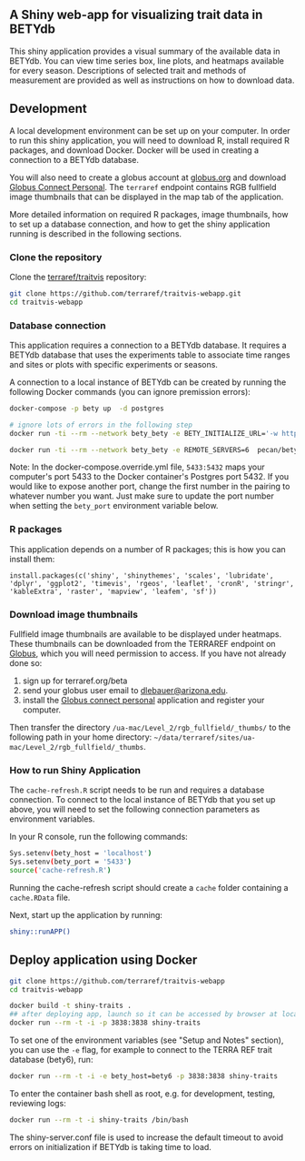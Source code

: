 ## A Shiny web-app for visualizing trait data in BETYdb

This shiny application provides a visual summary of the available data in BETYdb. You can view time series box, line plots, and heatmaps available for every season. Descriptions of selected trait and methods of measurement are provided as well as instructions on how to download data.

## Development

A local development environment can be set up on your computer. In order to run this shiny application, you will need to download R, install required R packages, and download Docker. Docker will be used in creating a connection to a BETYdb database. 

You will also need to create a globus account at [globus.org](https://www.globus.org/) and download [Globus Connect Personal](https://www.globus.org/globus-connect-personal). The `terraref` endpoint contains RGB fullfield image thumbnails that can be displayed in the map tab of the application.

More detailed information on required R packages, image thumbnails, how to set up a database connection, and how to get the shiny application running is described in the following sections.

### Clone the repository

Clone the [terraref/traitvis](https://github.com/terraref/traitvis-webapp) repository:

```sh
git clone https://github.com/terraref/traitvis-webapp.git
cd traitvis-webapp
```

### Database connection

This application requires a connection to a BETYdb database. It requires a BETYdb database that uses the experiments table to associate time ranges and sites or plots with specific experiments or seasons.

A connection to a local instance of BETYdb can be created by running the following Docker commands (you can ignore premission errors):

```sh
docker-compose -p bety up  -d postgres

# ignore lots of errors in the following step
docker run -ti --rm --network bety_bety -e BETY_INITIALIZE_URL='-w https://terraref.ncsa.illinois.edu/bety/dump/bety0/bety.tar.gz' pecan/bety:develop initialize

docker run -ti --rm --network bety_bety -e REMOTE_SERVERS=6  pecan/bety:terra sync
```

Note: In the docker-compose.override.yml file, `5433:5432` maps your computer's port 5433 to the Docker container's Postgres port 5432. If you would like to expose another port, change the first number in the pairing to whatever number you want. Just make sure to update the port number when setting the `bety_port` environment variable below.

### R packages

This application depends on a number of R packages; this is how you can install them:

```
install.packages(c('shiny', 'shinythemes', 'scales', 'lubridate', 'dplyr', 'ggplot2', 'timevis', 'rgeos', 'leaflet', 'cronR', 'stringr', 'kableExtra', 'raster', 'mapview', 'leafem', 'sf'))
```

### Download image thumbnails

Fullfield image thumbnails are available to be displayed under heatmaps. These thumbnails can be downloaded from the TERRAREF endpoint on [Globus](https://www.globus.org/), which you will need permission to access. If you have not already done so:

1. sign up for terraref.org/beta 
2. send your globus user email to dlebauer@arizona.edu.
3. install the [Globus connect personal](https://www.globus.org/globus-connect-personal) application and register your computer.

Then transfer the directory  `/ua-mac/Level_2/rgb_fullfield/_thumbs/` to the following path in your home directory: `~/data/terraref/sites/ua-mac/Level_2/rgb_fullfield/_thumbs`.

### How to run Shiny Application

The `cache-refresh.R` script needs to be run and requires a database connection. To connect to the local instance of BETYdb that you set up above, you will need to set the following connection parameters as environment variables.

In your R console, run the following commands:

```sh
Sys.setenv(bety_host = 'localhost')
Sys.setenv(bety_port = '5433')
source('cache-refresh.R')
```

Running the cache-refresh script should create a `cache` folder containing a `cache.RData` file.

Next, start up the application by running:

```sh
shiny::runAPP()
```

## Deploy application using Docker

```sh
git clone https://github.com/terraref/traitvis-webapp
cd traitvis-webapp

docker build -t shiny-traits .
## after deploying app, launch so it can be accessed by browser at localhost:3838
docker run --rm -t -i -p 3838:3838 shiny-traits
```

To set one of the environment variables (see "Setup and Notes" section), you can use the `-e` flag, for example to connect to the TERRA REF trait database (bety6), run:

```sh
docker run --rm -t -i -e bety_host=bety6 -p 3838:3838 shiny-traits
```

To enter the container bash shell as root, e.g. for development, testing, reviewing logs:

```sh
docker run --rm -t -i shiny-traits /bin/bash
```

The shiny-server.conf file is used to increase the default timeout to avoid errors on initialization if BETYdb is taking time to load.
